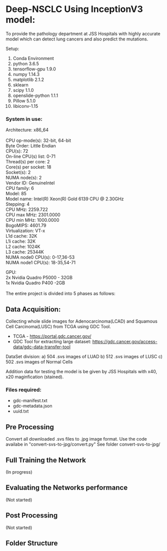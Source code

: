 # Deep-NSCLC Using InceptionV3 model:

To provide the pathology department at JSS Hospitals with highly accurate model which can detect lung cancers and also predict the mutations.

Setup:
1. Conda Environment
2. python 3.6.5
3. tensorflow-gpu 1.9.0
4. numpy 1.14.3
5. matplotlib 2.1.2
6. sklearn
7. scipy 1.1.0
8. openslide-python 1.1.1
9. Pillow 5.1.0
10. libiconv-1.15 

### System in use:
Architecture:          x86_64 <br />  
CPU op-mode(s):        32-bit, 64-bit<br /> 
Byte Order:            Little Endian<br /> 
CPU(s):                72<br /> 
On-line CPU(s) list:   0-71<br /> 
Thread(s) per core:    2<br /> 
Core(s) per socket:    18<br /> 
Socket(s):             2<br /> 
NUMA node(s):          2<br /> 
Vendor ID:             GenuineIntel<br /> 
CPU family:            6<br /> 
Model:                 85<br /> 
Model name:            Intel(R) Xeon(R) Gold 6139 CPU @ 2.30GHz<br /> 
Stepping:              4<br /> 
CPU MHz:               2259.722<br /> 
CPU max MHz:           2301.0000<br /> 
CPU min MHz:           1000.0000<br /> 
BogoMIPS:              4601.79<br /> 
Virtualization:        VT-x<br /> 
L1d cache:             32K<br /> 
L1i cache:             32K<br /> 
L2 cache:              1024K<br /> 
L3 cache:              25344K<br /> 
NUMA node0 CPU(s):     0-17,36-53<br /> 
NUMA node1 CPU(s):     18-35,54-71<br /> 

GPU:<br /> 
2x Nvidia Quadro P5000 - 32GB<br /> 
1x Nvidia Quadro P400 -2GB<br /> 
<br /> 
The entire project is divided into 5 phases as follows:<br /> 

## Data Acquisition:
Collecting whole slide images for Adenocarcinoma(LCAD) and Squamous Cell Carcinoma(LUSC) from TCGA using GDC Tool.

- TCGA - https://portal.gdc.cancer.gov/
- GDC Tool for extracting large dataset:  https://gdc.cancer.gov/access-data/gdc-data-transfer-tool

DataSet division:
a) 504 .svs images of LUAD
b) 512 .svs images of LUSC
c) 502 .svs images of Normal Cells

Addition data for testing the model is be given by JSS Hospitals with x40, x20 maginfication (stained).

### Files required:
- gdc-manifest.txt
- gdc-metadata.json
- uuid.txt

## Pre Processing
Convert all downloaded .svs files to .jpg image format. 
Use the code availabe in "convert-svs-to-jpg/convert.py"
See folder convert-svs-to-jpg/

## Full Training the Network
(In progress)

## Evaluating the Networks performance
(Not started)

## Post Processing
(Not started)

## Folder Structure
